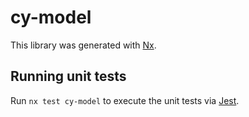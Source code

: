 # cy-model

This library was generated with [Nx](https://nx.dev).

## Running unit tests

Run `nx test cy-model` to execute the unit tests via [Jest](https://jestjs.io).
